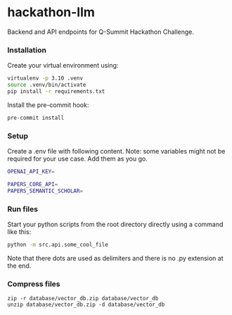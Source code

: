 # hackathon-llm

Backend and API endpoints for Q-Summit Hackathon Challenge.

### Installation

Create your virtual environment using:

```bash
virtualenv -p 3.10 .venv
source .venv/bin/activate
pip install -r requirements.txt
```

Install the pre-commit hook:

```bash
pre-commit install
```

### Setup

Create a .env file with following content. Note: some variables might not be required for your use case. Add them as you go.

```bash
OPENAI_API_KEY=

PAPERS_CORE_API=
PAPERS_SEMANTIC_SCHOLAR=
```

### Run files

Start your python scripts from the root directory directly using a command like this:

```bash
python -m src.api.some_cool_file
```

Note that there dots are used as delimiters and there is no .py extension at the end.


### Compress files

```
zip -r database/vector_db.zip database/vector_db
unzip database/vector_db.zip -d database/vector_db

```
